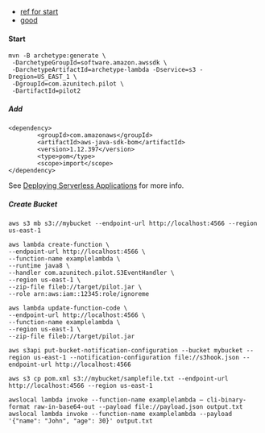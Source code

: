 - [ref for start](https://docs.aws.amazon.com/sdk-for-java/latest/developer-guide/setup-project-maven.html)
- [good](https://docs.aws.amazon.com/lambda/latest/dg/java-handler.html)


#### Start
[](https://docs.aws.amazon.com/sdk-for-java/latest/developer-guide/setup-project-maven.html)
```shell
mvn -B archetype:generate \
 -DarchetypeGroupId=software.amazon.awssdk \
 -DarchetypeArtifactId=archetype-lambda -Dservice=s3 -Dregion=US_EAST_1 \
 -DgroupId=com.azunitech.pilot \
 -DartifactId=pilot2
```
##### Add 
```text
<dependency>
        <groupId>com.amazonaws</groupId>
        <artifactId>aws-java-sdk-bom</artifactId>
        <version>1.12.397</version>
        <type>pom</type>
        <scope>import</scope>
</dependency>
```



See [Deploying Serverless Applications](https://docs.aws.amazon.com/serverless-application-model/latest/developerguide/serverless-deploying.html) for more info.

##### Create Bucket
```shell
aws s3 mb s3://mybucket --endpoint-url http://localhost:4566 --region us-east-1
```


```shell
aws lambda create-function \
--endpoint-url http://localhost:4566 \
--function-name examplelambda \
--runtime java8 \
--handler com.azunitech.pilot.S3EventHandler \
--region us-east-1 \
--zip-file fileb://target/pilot.jar \
--role arn:aws:iam::12345:role/ignoreme
```
```shell
aws lambda update-function-code \
--endpoint-url http://localhost:4566 \
--function-name examplelambda \
--region us-east-1 \
--zip-file fileb://target/pilot.jar
```

```shell
aws s3api put-bucket-notification-configuration --bucket mybucket --region us-east-1 --notification-configuration file://s3hook.json --endpoint-url http://localhost:4566
```

```shell
aws s3 cp pom.xml s3://mybucket/samplefile.txt --endpoint-url http://localhost:4566 --region us-east-1
```


```shell
awslocal lambda invoke --function-name examplelambda — cli-binary-format raw-in-base64-out --payload file://payload.json output.txt
awslocal lambda invoke --function-name examplelambda --payload '{"name": "John", "age": 30}' output.txt
```